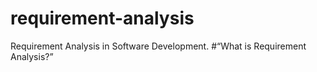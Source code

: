 # requirement-analysis
Requirement Analysis in Software Development.
#“What is Requirement Analysis?”
